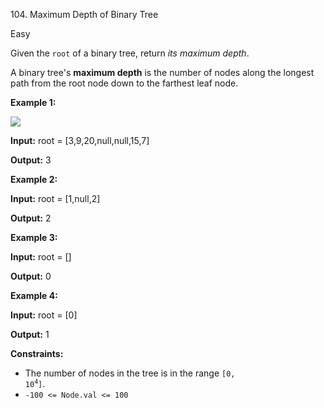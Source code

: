 ﻿104\. Maximum Depth of Binary Tree

Easy

Given the `root` of a binary tree, return _its maximum depth_.

A binary tree's **maximum depth** is the number of nodes along the longest path from the root node down to the farthest leaf node.

**Example 1:**

![](https://assets.leetcode.com/uploads/2020/11/26/tmp-tree.jpg)

**Input:** root = [3,9,20,null,null,15,7]

**Output:** 3 

**Example 2:**

**Input:** root = [1,null,2]

**Output:** 2 

**Example 3:**

**Input:** root = []

**Output:** 0 

**Example 4:**

**Input:** root = [0]

**Output:** 1 

**Constraints:**

*   The number of nodes in the tree is in the range <code>[0, 10<sup>4</sup>]</code>.
*   `-100 <= Node.val <= 100`